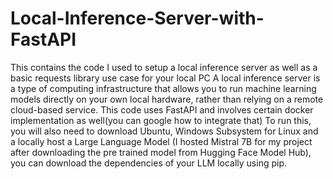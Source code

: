 # Local-Inference-Server-with-FastAPI
This contains the code I used to setup a local inference server as well as a basic requests library use case for your local PC
A local inference server is a type of computing infrastructure that allows you to run machine learning models directly on your own local hardware, rather than relying on a remote cloud-based service.
This code uses FastAPI and involves certain docker implementation as well(you can google how to integrate that)
To run this, you will also need to download Ubuntu, Windows Subsystem for Linux and a locally host a Large Language Model (I hosted Mistral 7B for my project after downloading the pre trained model from Hugging Face Model Hub), you can download the dependencies of your LLM locally using pip.
